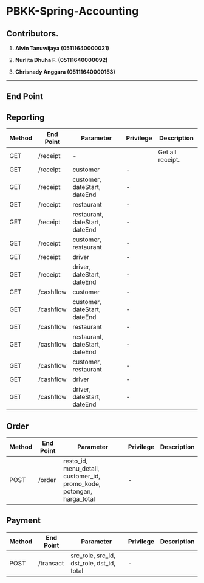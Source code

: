 # PBKK-Spring-Accounting

## Contributors.

1. **Alvin Tanuwijaya (05111640000021)**

2. **Nurlita Dhuha F.     (05111640000092)**

3. **Chrisnady Anggara  (05111640000153)**

---

## End Point

**Reporting**
---

| Method | End Point | Parameter | Privilege | Description |
| ------------- | ------------- | ------------- | ------------- | ------------- |
|GET| /receipt | - |  | Get all receipt. |
|GET| /receipt | customer | - ||
|GET| /receipt | customer, dateStart, dateEnd | - ||
|GET| /receipt | restaurant | - ||
|GET| /receipt | restaurant, dateStart, dateEnd| - ||
|GET| /receipt | customer, restaurant | - ||
|GET| /receipt | driver | - ||
|GET| /receipt | driver, dateStart, dateEnd| - ||
|GET| /cashflow | customer | - ||
|GET| /cashflow | customer, dateStart, dateEnd | - ||
|GET| /cashflow | restaurant | - ||
|GET| /cashflow | restaurant, dateStart, dateEnd| - ||
|GET| /cashflow | customer, restaurant | - ||
|GET| /cashflow | driver | - ||
|GET| /cashflow | driver, dateStart, dateEnd| - ||

**Order**
---

| Method | End Point | Parameter | Privilege | Description |
| ------------- | ------------- | ------------- | ------------- | ------------- |
|POST| /order | resto_id, menu_detail, customer_id, promo_kode, potongan, harga_total | - ||

**Payment**
---

| Method | End Point | Parameter | Privilege | Description |
| ------------- | ------------- | ------------- | ------------- | ------------- |
|POST| /transact | src_role, src_id, dst_role, dst_id, total | - ||
